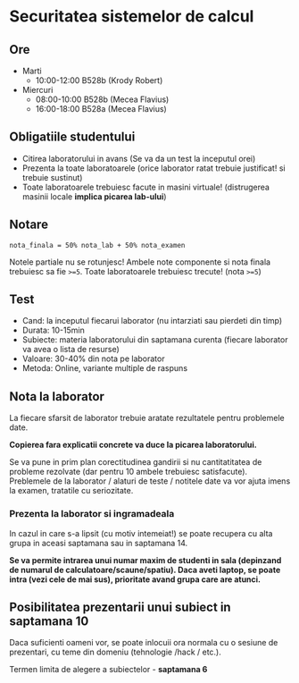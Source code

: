 # Securitatea sistemelor de calcul


## Ore

* Marti
    - 10:00-12:00 B528b (Krody Robert)
* Miercuri
    - 08:00-10:00 B528b (Mecea Flavius)
    - 16:00-18:00 B528a (Mecea Flavius)


## Obligatiile studentului

- Citirea laboratorului in avans (Se va da un test la inceputul orei)
- Prezenta la toate laboratoarele (orice laborator ratat trebuie justificat! si trebuie sustinut)
- Toate laboratoarele trebuiesc facute in masini virtuale! (distrugerea masinii locale **implica picarea lab-ului**)

## Notare
```
nota_finala = 50% nota_lab + 50% nota_examen
```

Notele partiale nu se rotunjesc!
Ambele note componente si nota finala trebuiesc sa fie `>=5`.
Toate laboratoarele trebuiesc trecute! (nota `>=5`)


## Test

- Cand: la inceputul fiecarui laborator (nu intarziati sau pierdeti din timp)
- Durata: 10-15min
- Subiecte: materia laboratorului din saptamana curenta (fiecare laborator va avea o lista de resurse)
- Valoare: 30-40% din nota pe laborator
- Metoda: Online, variante multiple de raspuns


## Nota la laborator

La fiecare sfarsit de laborator trebuie aratate rezultatele pentru problemele date.


**Copierea fara explicatii concrete va duce la picarea laboratorului.**

Se va pune in prim plan corectitudinea gandirii si nu cantitatitatea de probleme rezolvate (dar pentru 10 ambele trebuiesc satisfacute).
Preblemele de la laborator / alaturi de teste / notitele date va vor ajuta imens la examen, tratatile cu seriozitate.


### Prezenta la laborator si ingramadeala

In cazul in care s-a lipsit (cu motiv intemeiat!) se poate recupera cu alta grupa in aceasi saptamana sau in saptamana 14.

**Se va permite intrarea unui numar maxim de studenti in sala (depinzand de numarul de calculatoare/scaune/spatiu).
Daca aveti laptop, se poate intra (vezi cele de mai sus), prioritate avand grupa care are atunci.**


## Posibilitatea prezentarii unui subiect in saptamana 10

Daca suficienti oameni vor, se poate inlocuii ora normala cu o sesiune de prezentari, cu teme din domeniu (tehnologie /hack / etc.).


Termen limita de alegere a subiectelor - **saptamana 6**